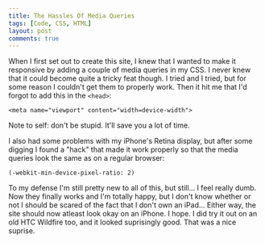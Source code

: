 ```yaml
---
title: The Hassles Of Media Queries
tags: [Code, CSS, HTML]
layout: post
comments: true
---
```


When I first set out to create this site, I knew that I wanted to make it responsive by adding a couple of media queries in my CSS. I never knew that it could become quite a tricky feat though. I tried and I tried, but for some reason I couldn't get them to properly work. Then it hit me that I'd forgot to add this in the `<head>`:

	<meta name="viewport" content="width=device-width">

Note to self: don't be stupid. It'll save you a lot of time.

I also had some problems with my iPhone's Retina display, but after some digging I found a "hack" that made it work properly so that the media queries look the same as on a regular browser:

	(-webkit-min-device-pixel-ratio: 2)

To my defense I'm still pretty new to all of this, but still... I feel really dumb. Now they finally works and I'm totally happy, but I don't know whether or not I should be scared of the fact that I don't own an iPad... Either way, the site should now atleast look okay on an iPhone. I hope. I did try it out on an old HTC Wildfire too, and it looked suprisingly good. That was a nice suprise.